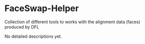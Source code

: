 # FaceSwap-Helper
Collection of different tools to works with the alignment data (faces) produced by DFL

No detailed descriptions yet.
